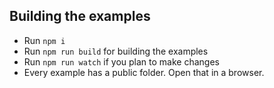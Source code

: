 ## Building the examples

* Run `npm i`
* Run `npm run build` for building the examples
* Run `npm run watch` if you plan to make changes
* Every example has a public folder. Open that in a browser.